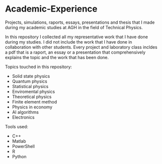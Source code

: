 # Academic-Experience
Projects, simulations, raports, essays, presentations and thesis that I made during my academic studies at AGH in the field of Technical Physics.

In this repository I collected all my representative work that I have done during my studies. I did not include the work that I have done
in collaboration with other students. Every project and laboratory class incldes a pdf that is a raport, an essay or a presentation
that comprehensively explains the topic and the work that has been done.

Topics touched in this repository:
  - Solid state physics
  - Quantum physics
  - Statistical physics
  - Enviromental physics
  - Theoretical physics
  - Finite element method
  - Physics in economy
  - AI algorithms
  - Electronics
  
Tools used:
  - C++
  - Matlab
  - PowerShell
  - R
  - Python
 
